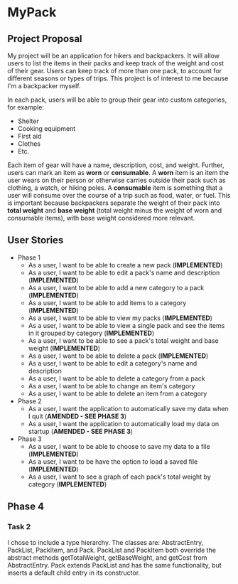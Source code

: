 # MyPack

## Project Proposal

My project will be an application for hikers and backpackers. It will allow users to list the
items in their packs and keep track of the weight and cost of their gear. Users can keep track of
more than one pack, to account for different seasons or types of trips. This project is of interest to me 
because I'm a backpacker myself.

In each pack, users will be able to group their gear into custom categories, for example:
- Shelter
- Cooking equipment
- First aid
- Clothes
- Etc.

Each item of gear will have a name, description, cost, and weight. Further, users can mark an item
as **worn** or **consumable**. A **worn** item is an item the user wears on their person or otherwise carries
outside their pack such as clothing, a watch, or hiking poles. A **consumable** item is something that a user 
will consume over the course of a trip such as food, water, or fuel. This is important because backpackers
separate the weight of their pack into **total weight** and **base weight** (total weight minus 
the weight of worn and consumable items), with base weight considered more relevant.

## User Stories
- Phase 1
    - As a user, I want to be able to create a new pack (**IMPLEMENTED**)
    - As a user, I want to be able to edit a pack's name and description (**IMPLEMENTED**)
    - As a user, I want to be able to add a new category to a pack (**IMPLEMENTED**)
    - As a user, I want to be able to add items to a category (**IMPLEMENTED**)
    - As a user, I want to be able to view my packs (**IMPLEMENTED**)
    - As a user, I want to be able to view a single pack and see the items in it grouped by category (**IMPLEMENTED**)
    - As a user, I want to be able to see a pack's total weight and base weight (**IMPLEMENTED**)
    - As a user, I want to be able to delete a pack (**IMPLEMENTED**)
    - As a user, I want to be able to edit a category's name and description
    - As a user, I want to be able to delete a category from a pack
    - As a user, I want to be able to change an item's category
    - As a user, I want to be able to delete an item from a category
- Phase 2
    - As a user, I want the application to automatically save my data when I quit (**AMENDED - SEE PHASE 3**)
    - As a user, I want the application to automatically load my data on startup (**AMENDED - SEE PHASE 3**)
- Phase 3
    - As a user, I want to be able to choose to save my data to a file (**IMPLEMENTED**) 
    - As a user, I want to be have the option to load a saved file (**IMPLEMENTED**)
    - As a user, I want to see a graph of each pack's total weight by category (**IMPLEMENTED**)
    
## Phase 4
### Task 2
I chose to include a type hierarchy. The classes are: AbstractEntry, PackList, PackItem, and Pack. PackList and
PackItem both override the abstract methods getTotalWeight, getBaseWeight, and getCost from AbstractEntry. Pack extends
PackList and has the same functionality, but inserts a default child entry in its constructor.  


